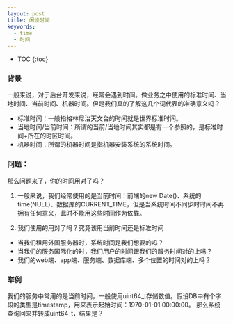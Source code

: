 ```yaml
---
layout: post
title: 闲谈时间
keywords:
  - time
  - 时间
---
```


* TOC
{:toc}

### 背景
一般来说，对于后台开发来说，经常会遇到时间。做业务之中使用的标准时间、当地时间、当前时间、机器时间。但是我们真的了解这几个词代表的准确意义吗？

- 标准时间：一般指格林尼治天文台的时间就是世界标准时间。    
- 当地时间/当前时间：所谓的当前/当地时间其实都是有一个参照的，是标准时间+所在的时区时间。     
- 机器时间：所谓的机器时间是指机器安装系统的系统时间。   

### 问题：
那么问题来了，你的时间用对了吗？

1. 一般来说，我们经常使用的是当前时间：前端的new Date()、系统的time(NULL)、数据库的CURRENT_TIME，但是当系统时间不同步时时间不再拥有任何意义，此时不能用这些时间作为依靠。  
  
2. 我们使用的用对了吗？究竟该用当前时间还是标准时间

- 当我们租用外国服务器时，系统时间是我们想要的吗？
- 当我们的服务国际化的时，我们用户的时间跟我们的服务时间对的上吗？
- 我们的web端、app端、服务端、数据库端、多个位置的时间对的上吗？


### 举例
我们的服务中常用的是当前时间，一般使用uint64_t存储数值。假设DB中有个字段的类型是timestamp，用来表示起始时间：1970-01-01 00:00:00。
那么系统查询回来并转成uint64_t，结果是？


